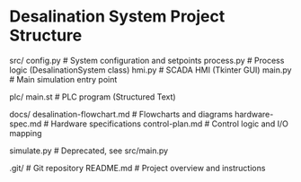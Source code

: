 # Desalination System Project Structure

src/
    config.py         # System configuration and setpoints
    process.py        # Process logic (DesalinationSystem class)
    hmi.py            # SCADA HMI (Tkinter GUI)
    main.py           # Main simulation entry point

plc/
    main.st           # PLC program (Structured Text)

docs/
    desalination-flowchart.md  # Flowcharts and diagrams
    hardware-spec.md           # Hardware specifications
    control-plan.md            # Control logic and I/O mapping

simulate.py           # Deprecated, see src/main.py

.git/                 # Git repository
README.md             # Project overview and instructions

